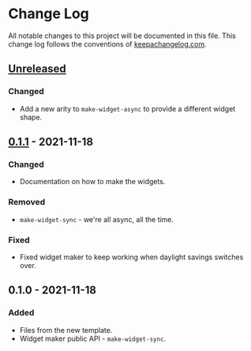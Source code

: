 # Change Log
All notable changes to this project will be documented in this file. This change log follows the conventions of [keepachangelog.com](http://keepachangelog.com/).

## [Unreleased]
### Changed
- Add a new arity to `make-widget-async` to provide a different widget shape.

## [0.1.1] - 2021-11-18
### Changed
- Documentation on how to make the widgets.

### Removed
- `make-widget-sync` - we're all async, all the time.

### Fixed
- Fixed widget maker to keep working when daylight savings switches over.

## 0.1.0 - 2021-11-18
### Added
- Files from the new template.
- Widget maker public API - `make-widget-sync`.

[Unreleased]: https://github.com/your-name/string-task/compare/0.1.1...HEAD
[0.1.1]: https://github.com/your-name/string-task/compare/0.1.0...0.1.1
